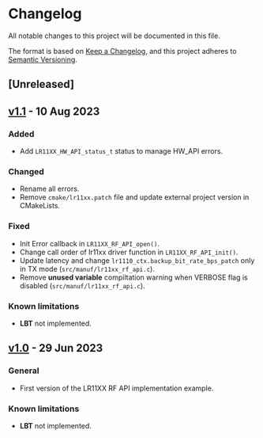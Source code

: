 # Changelog

All notable changes to this project will be documented in this file.

The format is based on [Keep a Changelog](https://keepachangelog.com/en/1.0.0/),
and this project adheres to [Semantic Versioning](https://semver.org/spec/v2.0.0.html).

## [Unreleased]

## [v1.1](https://github.com/sigfox-tech-radio/sigfox-ep-rf-api-semtech-lr11xx/releases/tag/v1.1) - 10 Aug 2023

### Added

* Add `LR11XX_HW_API_status_t` status to manage HW_API errors.

### Changed

* Rename all errors. 
* Remove `cmake/lr11xx.patch` file and update external project version in CMakeLists.  

### Fixed

* Init Error callback in `LR11XX_RF_API_open()`.
* Change call order of lr11xx driver function in `LR11XX_RF_API_init()`.
* Update latency and change `lr1110_ctx.backup_bit_rate_bps_patch` only in TX mode (`src/manuf/lr11xx_rf_api.c`).   
* Remove **unused variable** compiltation warning when VERBOSE flag is disabled (`src/manuf/lr11xx_rf_api.c`).

### Known limitations

* **LBT** not implemented.

## [v1.0](https://github.com/sigfox-tech-radio/sigfox-ep-rf-api-semtech-lr11xx/releases/tag/v1.0) - 29 Jun 2023

### General

* First version of the LR11XX RF API implementation example.

### Known limitations

* **LBT** not implemented.

